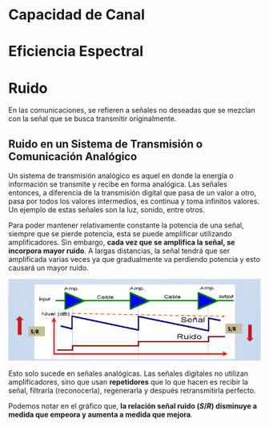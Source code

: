 # Capacidad de Canal

# Eficiencia Espectral

# Ruido

En las comunicaciones, se refieren a señales no deseadas que se mezclan con la señal que se busca transmitir originalmente.

## Ruido en un Sistema de Transmisión o Comunicación Analógico

Un sistema de transmisión analógico es aquel en donde la energía o información se transmite y recibe en forma analógica. Las señales entonces, a diferencia de la transmisión digital que pasa de un valor a otro, pasa por todos los valores intermedios, es continua y toma infinitos valores. Un ejemplo de estas señales son la luz, sonido, entre otros.

Para poder mantener relativamente constante la potencia de una señal, siempre que se pierde potencia, esta se puede amplificar utilizando amplificadores. Sin embargo, **cada vez que se amplifica la señal, se incorpora mayor ruido**. A largas distancias, la señal tendrá que ser amplificada varias veces ya que gradualmente va perdiendo potencia y esto causará un mayor ruido.

![ruido](assets/ruido.png)

Esto solo sucede en señales analógicas. Las señales digitales no utilizan amplificadores, sino que usan **repetidores** que lo que hacen es recibir la señal, filtrarla (reconocerla), regenerarla y después retransmitirla perfecto.

Podemos notar en el gráfico que, **la relación señal ruido $(S/R)$ disminuye a medida que empeora y aumenta a medida que mejora**.